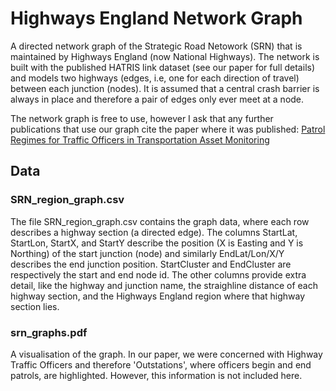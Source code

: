 # Highways England Network Graph

A directed network graph of the Strategic Road Netowork (SRN) that is maintained by Highways England (now National Highways). 
The network is built with the published HATRIS link dataset (see our paper for full details) and models two highways (edges, i.e, one for each direction of travel) between each junction (nodes). 
It is assumed that a central crash barrier is always in place and therefore a pair of edges only ever meet at a node.

The network graph is free to use, however I ask that any further publications that use our graph cite the paper where it was published: [Patrol Regimes for Traffic Officers in Transportation Asset Monitoring](https://journals.sagepub.com/doi/full/10.1177/03611981221103243#:~:text=Within%20the%20simulation%2C%20TOs%20patrolled,across%20the%20entire%20highway%20network)

## Data

### SRN_region_graph.csv
The file SRN_region_graph.csv contains the graph data, where each row describes a highway section (a directed edge).
The columns StartLat, StartLon, StartX, and StartY describe the position (X is Easting and Y is Northing) of the start junction (node) and similarly EndLat/Lon/X/Y describes the end junction position. StartCluster and EndCluster are respectively the start and end node id.
The other columns provide extra detail, like the highway and junction name, the straighline distance of each highway section, and the Highways England region where that highway section lies. 

### srn_graphs.pdf
A visualisation of the graph. In our paper, we were concerned with Highway Traffic Officers and therefore 'Outstations', where officers begin and end patrols, are highlighted. However, this information is not included here. 
